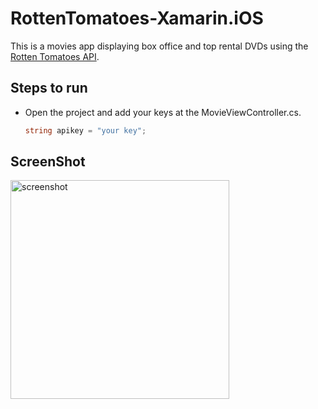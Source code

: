 # RottenTomatoes-Xamarin.iOS

This is a movies app displaying box office and top rental DVDs using the [Rotten Tomatoes API](http://developer.rottentomatoes.com/docs/read/JSON).

## Steps to run

- Open the project and add your keys at the MovieViewController.cs.

	```csharp	
	string apikey = "your key";		
	```

## ScreenShot
<img src="screenshot.gif" alt="screenshot" width="350"/>
